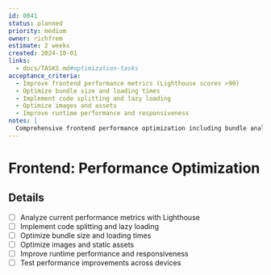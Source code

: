 ```yaml
---
id: 0041
status: planned
priority: medium
owner: richfrem
estimate: 2 weeks
created: 2024-10-01
links:
  - docs/TASKS.md#optimization-tasks
acceptance_criteria:
  - Improve frontend performance metrics (Lighthouse scores >90)
  - Optimize bundle size and loading times
  - Implement code splitting and lazy loading
  - Optimize images and assets
  - Improve runtime performance and responsiveness
notes: |
  Comprehensive frontend performance optimization including bundle analysis, code splitting, asset optimization, and runtime performance improvements.
---
```


# Frontend: Performance Optimization

## Details
- [ ] Analyze current performance metrics with Lighthouse
- [ ] Implement code splitting and lazy loading
- [ ] Optimize bundle size and loading times
- [ ] Optimize images and static assets
- [ ] Improve runtime performance and responsiveness
- [ ] Test performance improvements across devices
